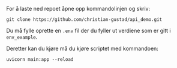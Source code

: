 For å laste ned repoet åpne opp kommandolinjen og skriv:
```shellscript
git clone https://github.com/christian-gustad/api_demo.git

```

Du må fylle oprette en `.env` fil der du fyller ut verdiene som er gitt i `env_example`.

Deretter kan du kjøre må du kjøre scriptet med kommandoen:
```shellscript
uvicorn main:app --reload

```

